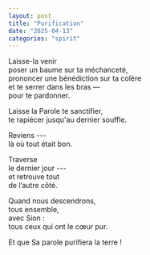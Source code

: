 ```yaml
---
layout: post
title: "Purification"
date: "2025-04-13"
categories: "spirit"
---
```


Laisse-la venir  
poser un baume sur ta méchanceté,  
prononcer une bénédiction sur ta colère  
et te serrer dans les bras —  
pour te pardonner.  

Laisse la Parole te sanctifier,  
te rapiécer jusqu'au dernier souffle.  

Reviens ---  
là où tout était bon.  

Traverse  
le dernier jour ---  
et retrouve tout  
de l’autre côté.  

Quand nous descendrons,  
tous ensemble,  
avec Sion :  
tous ceux qui ont le cœur pur.  

Et que Sa parole purifiera la terre !  
